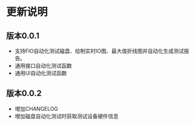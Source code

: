 # 更新说明
## 版本0.0.1
* 支持FIO自动化测试磁盘、绘制实时IO图、最大值折线图并自动化生成测试报告。
* 通用接口自动化测试函数
* 通用UI自动化测试函数
## 版本0.0.2
* 增加CHANGELOG
* 增加磁盘自动化测试时获取测试设备硬件信息

